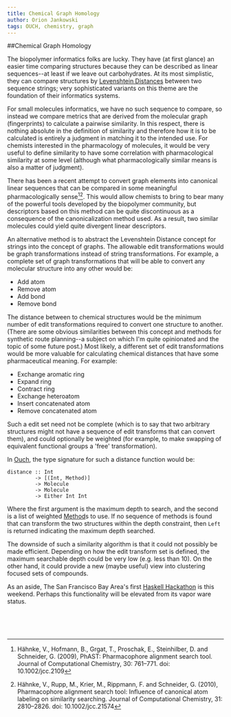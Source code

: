 ```yaml
---
title: Chemical Graph Homology
author: Orion Jankowski
tags: OUCH, chemistry, graph
---
```


<STYLE type="text/css">
   img {border: 2px solid orange; display: inline; margin: 2px 10px 2px 10px}
   p.caption {font-size: 14px; align: left; text-align: left; color: black;}
   table.example {font-size: 14px; display: block; text-align: center; color: black;}
 </STYLE>





##Chemical Graph Homology

The biopolymer informatics folks are lucky.  They have (at first glance) an easier time comparing structures because they can be described as linear sequences--at least if we leave out carbohydrates.  At its most simplistic, they can compare structures by [Levenshtein Distances](http://en.wikipedia.org/wiki/Levenshtein_distance) between two sequence strings; very sophisticated variants on this theme are the foundation of their informatics systems. 

For small molecules informatics, we have no such sequence to compare, so instead we compare metrics that are derived from the molecular graph (fingerprints) to calculate a pairwise similarity.  In this respect, there is nothing absolute in the definition of similarity and therefore how it is to be calculated is entirely a judgment in matching it to the intended use.  For chemists interested in the pharmacology of molecules, it would be very useful to define similarity to have some correlation with pharmacological similarity at some level (although what pharmacologically similar means is also a matter of judgment).

There has been a recent attempt to convert graph elements into canonical linear sequences that can be compared in some meaningful pharmacologically sense[^1][^2].  This would allow chemists to bring to bear many of the powerful tools developed by the biopolymer community, but descriptors based on this method can be quite discontinuous as a consequence of the canonicalization method used.  As a result, two similar molecules could yield quite divergent linear descriptors.

An alternative method is to abstract the Levenshtein Distance concept for strings into the concept of graphs.  The allowable edit transformations would be graph transformations instead of string transformations.  For example, a complete set of graph transformations that will be able to convert any molecular structure into any other would be:

  - Add atom
  - Remove atom
  - Add bond
  - Remove bond

The distance between to chemical structures would be the minimum number of edit transformations required to convert one structure to another.  (There are some obvious similarities between this concept and methods for synthetic route planning--a subject on which I'm quite opinionated and the topic of some future post.)  Most likely, a different set of edit transformations would be more valuable for calculating chemical distances that have some pharmaceutical meaning.  For example:

  - Exchange aromatic ring
  - Expand ring
  - Contract ring
  - Exchange heteroatom
  - Insert concatenated atom
  - Remove concatenated atom

Such a edit set need not be complete (which is to say that two arbitrary structures might not have a sequence of edit transforms that can convert them), and could optionally be weighted (for example, to make swapping of equivalent functional groups a 'free' transformation).

In [Ouch](http://www.pharmash.com/tags/OUCH.html), the type signature for such a distance function would be:

~~~~~~~{.haskell }
distance :: Int 
         -> [(Int, Method)] 
         -> Molecule 
         -> Molecule 
         -> Either Int Int
~~~~~~~

Where the first argument is the maximum depth to search, and the second is a list of weighted [Method](https://github.com/odj/Ouch/blob/master/Ouch/Enumerate/Method.hs)s to use.  If no sequence of methods is found that can transform the two structures within the depth constraint, then `Left` is returned indicating the maximum depth searched.

The downside of such a similarity algorithm is that it could not possibly be made efficient.  Depending on how the edit transform set is defined, the maximum searchable depth could be very low (e.g. less than 10).  On the other hand, it could provide a new (maybe useful) view into clustering focused sets of compounds.

As an aside, The San Francisco Bay Area's first [Haskell Hackathon](http://wiki.hackerdojo.com/w/page/32992961/Haskell-Hackathon-2011) is this weekend.  Perhaps this functionality will be elevated from its vapor ware status.

<br><br><br>

[^1]: Hähnke, V., Hofmann, B., Grgat, T., Proschak, E., Steinhilber, D. and Schneider, G. (2009), PhAST: Pharmacophore alignment search tool. Journal of Computational Chemistry, 30: 761–771. doi: 10.1002/jcc.2109
[^2]: Hähnke, V., Rupp, M., Krier, M., Rippmann, F. and Schneider, G. (2010), Pharmacophore alignment search tool: Influence of canonical atom labeling on similarity searching. Journal of Computational Chemistry, 31: 2810–2826. doi: 10.1002/jcc.21574

